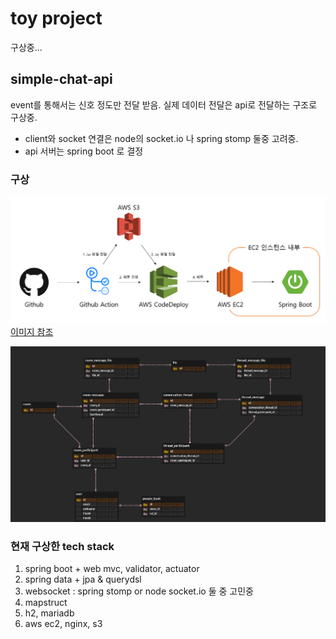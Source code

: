 # toy project
구상중...

## simple-chat-api 
event를 통해서는 신호 정도만 전달 받음. 실제 데이터 전달은 api로 전달하는 구조로 구상중.  

- client와 socket 연결은 node의 socket.io 나 spring stomp 둘중 고려중.  
- api 서버는 spring boot 로 결정


### 구상
![architecture](docs/architecture.png)
[이미지 참조](https://velog.io/@tigger/Github-Action%EA%B3%BC-AWS-S3-%EC%97%B0%EB%8F%99%ED%95%98%EA%B8%B0) 

![erd](docs/chat_erd.png)


### 현재 구상한 tech stack
1. spring boot + web mvc, validator, actuator
2. spring data + jpa & querydsl
3. websocket : spring stomp or node socket.io 둘 중 고민중
3. mapstruct
4. h2, mariadb
5. aws ec2, nginx, s3



